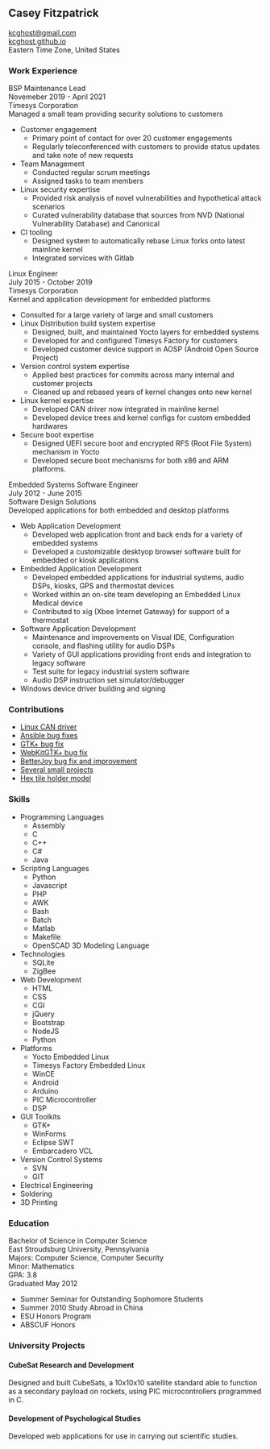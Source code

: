 ## Casey Fitzpatrick ##
[kcghost@gmail.com](mailto:kcghost@gmail.com)  
[kcghost.github.io](http://kcghost.github.io/)  
Eastern Time Zone, United States  

### Work Experience ###
BSP Maintenance Lead  
Novemeber 2019 - April 2021  
Timesys Corporation  
Managed a small team providing security solutions to customers  

+ Customer engagement
    - Primary point of contact for over 20 customer engagements
    - Regularly teleconferenced with customers to provide status updates and take note of new requests
+ Team Management
    - Conducted regular scrum meetings
    - Assigned tasks to team members
+ Linux security expertise
    - Provided risk analysis of novel vulnerabilities and hypothetical attack scenarios
    - Curated vulnerability database that sources from NVD (National Vulnerability Database) and Canonical
+ CI tooling
    - Designed system to automatically rebase Linux forks onto latest mainline kernel
    - Integrated services with Gitlab

Linux Engineer  
July 2015 - October 2019  
Timesys Corporation  
Kernel and application development for embedded platforms  

+ Consulted for a large variety of large and small customers
+ Linux Distribution build system expertise
    - Designed, built, and maintained Yocto layers for embedded systems
    - Developed for and configured Timesys Factory for customers
    - Developed customer device support in AOSP (Android Open Source Project)
+ Version control system expertise
    - Applied best practices for commits across many internal and customer projects 
    - Cleaned up and rebased years of kernel changes onto new kernel
+ Linux kernel expertise
    - Developed CAN driver now integrated in mainline kernel
    - Developed device trees and kernel configs for custom embedded hardwares
+ Secure boot expertise
    - Designed UEFI secure boot and encrypted RFS (Root File System) mechanism in Yocto
    - Developed secure boot mechanisms for both x86 and ARM platforms.

Embedded Systems Software Engineer  
July 2012 - June 2015  
Software Design Solutions  
Developed applications for both embedded and desktop platforms  

+ Web Application Development
    - Developed web application front and back ends for a variety of embedded systems
    - Developed a customizable desktyop browser software built for embedded or kiosk applications
+ Embedded Application Development
    - Developed embedded applications for industrial systems, audio DSPs, kiosks, GPS and thermostat devices
    - Worked within an on-site team developing an Embedded Linux Medical device
    - Contributed to xig (Xbee Internet Gateway) for support of a thermostat
+ Software Application Development
    - Maintenance and improvements on Visual IDE, Configuration console, and flashing utility for audio DSPs
    - Variety of GUI applications providing front ends and integration to legacy software
    - Test suite for legacy industrial system software
    - Audio DSP instruction set simulator/debugger
+ Windows device driver building and signing

### Contributions ###
+ [Linux CAN driver](https://git.kernel.org/pub/scm/linux/kernel/git/stable/linux.git/tree/drivers/net/can/spi/hi311x.c#n1034)
+ [Ansible bug fixes](https://github.com/ansible/ansible/commits/devel?author=kcghost)
+ [GTK+ bug fix](https://bugzilla.gnome.org/show_bug.cgi?id=679019)
+ [WebKitGTK+ bug fix](https://bugs.webkit.org/show_bug.cgi?id=124226)
+ [BetterJoy bug fix and improvement](https://github.com/Davidobot/BetterJoy/commit/8d5fd675bd3199b6dfa2ad2aae2ef71c6319cce3)
+ [Several small projects](https://github.com/kcghost?tab=repositories)
+ [Hex tile holder model](http://www.thingiverse.com/thing:139005)

### Skills ###
+ Programming Languages
    - Assembly
    - C
    - C++
    - C#
    - Java
+ Scripting Languages
    - Python
    - Javascript
    - PHP
    - AWK
    - Bash
    - Batch
    - Matlab
    - Makefile
    - OpenSCAD 3D Modeling Language
+ Technologies
    - SQLite
    - ZigBee
+ Web Development
    - HTML
    - CSS
    - CGI
    - jQuery
    - Bootstrap
    - NodeJS
    - Python
+ Platforms
    - Yocto Embedded Linux
    - Timesys Factory Embedded Linux
    - WinCE
    - Android
    - Arduino
    - PIC Microcontroller
    - DSP
+ GUI Toolkits
    - GTK+
    - WinForms
    - Eclipse SWT
    - Embarcadero VCL
+ Version Control Systems
    - SVN
    - GIT
+ Electrical Engineering
+ Soldering
+ 3D Printing

### Education ###
Bachelor of Science in Computer Science  
East Stroudsburg University, Pennsylvania  
Majors: Computer Science, Computer Security  
Minor: Mathematics  
GPA: 3.8  
Graduated May 2012

- Summer Seminar for Outstanding Sophomore Students
- Summer 2010 Study Abroad in China
- ESU Honors Program
- ABSCUF Honors

### University Projects ###

#### CubeSat Research and Development ####
Designed and built CubeSats, a 10x10x10 satellite standard able to function as a secondary payload on rockets, using PIC microcontrollers programmed in C.

#### Development of Psychological Studies ####
Developed web applications for use in carrying out scientific studies.
